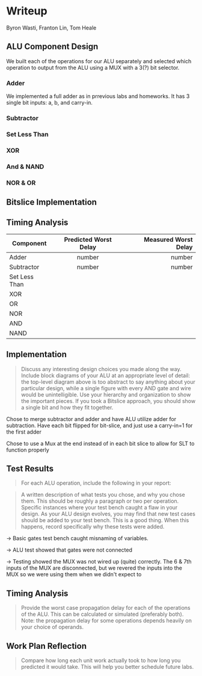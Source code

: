 # Writeup
Byron Wasti, Franton Lin, Tom Heale

## ALU Component Design

We built each of the operations for our ALU separately and selected which operation to output from the ALU using a MUX with a 3(?) bit selector.

### Adder

We implemented a full adder as in prrevious labs and homeworks. It has 3 single bit inputs: a, b, and carry-in. 

### Subtractor

### Set Less Than

### XOR

### And & NAND

### NOR & OR

## Bitslice Implementation

## Timing Analysis

|Component   |  Predicted Worst Delay  |  Measured Worst Delay |
------------ | :---------------------: | --------------------: |
Adder        | number                  | number                |
Subtractor   | number                  | number                |
Set Less Than|||
XOR |||
OR |||
NOR |||
AND |||
NAND |||


## Implementation

> Discuss any interesting design choices you made along the way.
> Include block diagrams of your ALU at an appropriate level of detail: the top-level diagram above is too abstract to say anything about your particular design, while a single figure with every AND gate and wire would be unintelligible. Use your hierarchy and organization to show the important pieces. If you took a Bitslice approach, you should show a single bit and how they fit together.


Chose to merge subtractor and adder and have ALU utilize adder for subtraction.
Have each bit flipped for bit-slice, and just use a carry-in=1 for the first adder

Chose to use a Mux at the end instead of in each bit slice to allow for SLT to function properly

## Test Results

> For each ALU operation, include the following in your report:

> A written description of what tests you chose, and why you chose them. This should be roughly a paragraph or two per operation.
> Specific instances where your test bench caught a flaw in your design.
> As your ALU design evolves, you may find that new test cases should be added to your test bench. This is a good thing. When this happens, record specifically why these tests were added.


-> Basic gates test bench caught misnaming of variables.

-> ALU test showed that gates were not connected

-> Testing showed the MUX was not wired up (quite) correctly. The 6 & 7th inputs of the MUX are disconnected, but we revered the inputs into the MUX so we were using them when we didn't expect to

## Timing Analysis

> Provide the worst case propagation delay for each of the operations of the ALU. This can be calculated or simulated (preferably both). Note: the propagation delay for some operations depends heavily on your choice of operands.

## Work Plan Reflection
> Compare how long each unit work actually took to how long you predicted it would take. This will help you better schedule future labs.
